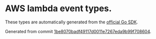 # AWS lambda event types.

These types are automatically generated from the
[official Go SDK](https://github.com/aws/aws-lambda-go/tree/master/events).

Generated from commit [1be8070badf49117d0011e7267eda9b99f708604](https://github.com/aws/aws-lambda-go/commit/1be8070badf49117d0011e7267eda9b99f708604).
